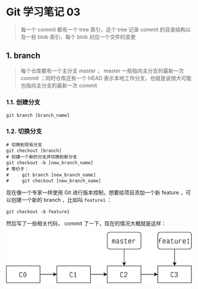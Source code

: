 # Git 学习笔记 03

> 每一个 commit 都有一个 tree 索引，这个 tree 记录 commit 的目录结构以及一些 blob 索引，每个 blob 对应一个文件的变更

## 1. branch

> 每个仓库都有一个主分支 master ， master 一般指向主分支的最新一次 commit ；同时仓库还有一个 HEAD 表示本地工作分支，也就是说很大可能也指向主分支的最新一次 commit

### 1.1. 创建分支

```shell
git branch [branch_name]
```

### 1.2. 切换分支

```shell
# 切换到现有分支
git checkout [branch]
# 创建一个新的分支并切换到新分支
git checkout -b [new_branch_name]
# 等价于：
#     git branch [new_branch_name]
#     git checkout [new_branch_name]
```

现在像一个专家一样使用 Git 进行版本控制，想要给项目添加一个新 feature ，可以创建一个新的 branch ，比如叫 `feature1` ：

```shell
git checkout -b feature1
```

然后写了一些相关代码， commit 了一下，现在的情况大概就是这样：

![](../imgs/git001.svg)
